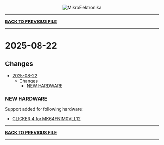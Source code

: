 <p align="center">
  <img src="http://www.mikroe.com/img/designs/beta/logo_small.png?raw=true" alt="MikroElektronika"/>
</p>

---

**[BACK TO PREVIOUS FILE](../changelog.md)**

---

# 2025-08-22

## Changes

- [2025-08-22](#2025-08-22)
  - [Changes](#changes)
    - [NEW HARDWARE](#new-hardware)

### NEW HARDWARE

Support added for following hardware:

+ [CLICKER 4 for MK64FN1M0VLL12](https://www.mikroe.com/clicker-4-for-mk64fn1m0vll12)

---

**[BACK TO PREVIOUS FILE](../changelog.md)**

---
